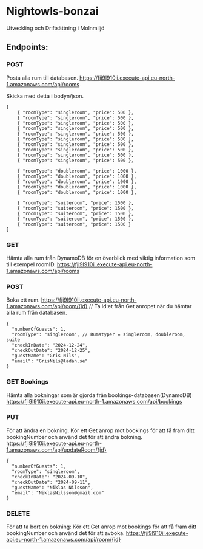 # Nightowls-bonzai
Utveckling och Driftsättning i Molnmiljö


## Endpoints:


### POST
Posta alla rum till databasen.
https://fji9l910ii.execute-api.eu-north-1.amazonaws.com/api/rooms

Skicka med detta i bodyn/json.
```
[
    { "roomType": "singleroom", "price": 500 },
    { "roomType": "singleroom", "price": 500 },
    { "roomType": "singleroom", "price": 500 },
    { "roomType": "singleroom", "price": 500 },
    { "roomType": "singleroom", "price": 500 },
    { "roomType": "singleroom", "price": 500 },
    { "roomType": "singleroom", "price": 500 },
    { "roomType": "singleroom", "price": 500 },
    { "roomType": "singleroom", "price": 500 },
    { "roomType": "singleroom", "price": 500 },
    
    { "roomType": "doubleroom", "price": 1000 },
    { "roomType": "doubleroom", "price": 1000 },
    { "roomType": "doubleroom", "price": 1000 },
    { "roomType": "doubleroom", "price": 1000 },
    { "roomType": "doubleroom", "price": 1000 },

    { "roomType": "suiteroom", "price": 1500 },
    { "roomType": "suiteroom", "price": 1500 },
    { "roomType": "suiteroom", "price": 1500 },
    { "roomType": "suiteroom", "price": 1500 },
    { "roomType": "suiteroom", "price": 1500 }
]
```

### GET
Hämta alla rum från DynamoDB för en överblick med viktig information som till exempel roomID.
https://fji9l910ii.execute-api.eu-north-1.amazonaws.com/api/rooms

### POST
Boka ett rum.
https://fji9l910ii.execute-api.eu-north-1.amazonaws.com/api/room/{id}  // Ta id:et från Get anropet när du hämtar alla rum från databasen.
```
{
  "numberOfGuests": 1,
  "roomType": "singleroom", // Rumstyper = singleroom, doubleroom, suite 
  "checkInDate": "2024-12-24",
  "checkOutDate": "2024-12-25",
  "guestName": "Gris Nils",
  "email": "GrisNils@ladan.se"
}
```

### GET Bookings
Hämta alla bokningar som är gjorda från bookings-databasen(DynamoDB)
https://fji9l910ii.execute-api.eu-north-1.amazonaws.com/api/bookings


### PUT
För att ändra en bokning. Kör ett Get anrop mot bookings för att få fram ditt bookingNumber och använd det för att ändra bokning.
https://fji9l910ii.execute-api.eu-north-1.amazonaws.com/api/updateRoom/{id}

```
{
  "numberOfGuests": 1,
  "roomType": "singleroom",
  "checkInDate": "2024-09-10",
  "checkOutDate": "2024-09-11",
  "guestName": "Niklas Nilsson",
  "email": "NiklasNilsson@gmail.com"
}
```


### DELETE
För att ta bort en bokning: Kör ett Get anrop mot bookings för att få fram ditt bookingNumber och använd det för att avboka.
https://fji9l910ii.execute-api.eu-north-1.amazonaws.com/api/room/{id}
